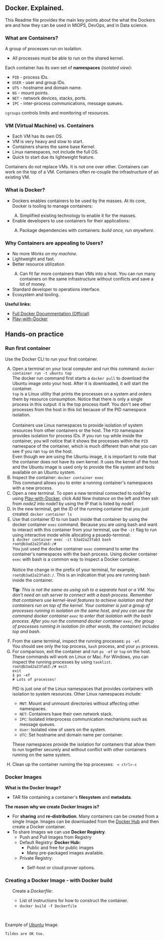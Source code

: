 ## Docker. Explained.

This Readme file provides the main key points about the what the Dockers are and how they can be used in MlOPS, DevOps, and in Data science.

### What are Containers?
<p>A group of processes run on isolation.
<ul type="square">
  <li>All processes must be able to run on the shared kernel.</li>
</ul></p>

<p>Each container has its own set of <b>namespaces</b> (<i>isolated view</i>):
<ul type="square">
  <li><code>PID</code> - process IDs.</li>
  <li><code>USER</code> - user and group IDs.</li>
  <li><code>UTS</code> - hostname and domain name.</li>
  <li><code>NS</code> - mount points.</li>
  <li><code>NET</code> - network devices, stacks, ports.</li>
  <li><code>IPC</code> - inter-process communications, message queues.</li>
</ul>
<code>cgroups</code> controls limits and monitoring of resources.
</p>

### VM (Virtual Machine) vs. Containers
<p>
<ul type="square">
  <li>Each VM has its own OS.</li>
  <li>VM is very heavy and slow to start.</li>
  <li>Containers shares the same base Kernel.</li>
  <li>Linux namespaces, not include the full OS.</li>
  <li>Quick to start due its lightweight feature.</li>
</ul>
Containers do not replace VMs. It is not one over other. Containers can work on the top of a VM. Containers often re-couple the infrastructure of an existing VM.
</p>

### What is Docker?
<ul type="square">
<li>Dockers enables containers to be used by the masses. At its core, Docker is tooling to manage containers:</li>
<ol type="A">
  <li>Simplified existing technology to enable it for the masses.</li>
</ol>
  <li>Enable developers to use containers for their applications:</li>
<ol type="A">
  <li>Package dependencies with containers: <i>build once, run anywhere.</i></li></ol>
</ul>

### Why Containers are appealing to Users?
<ul type="square">
  <li>No more <i>Works on my machine.</i></li>
  <li>Lightweight and fast.</li>
  <li>Better resource utilization</li>
  <ol type="A">
    <li>Can fit far more containers than VMs into a host. You can run many containers on the same infrastructure without conflicts and save a lot of money.</li>
  </ol>
  <li>Standard developer to operations interface.</li>
  <li>Ecosystem and tooling.</li>
</ul>

<p>
  <b>Useful links:</b>
  <ul type="square">
    <li><a href="https://docs.docker.com/">Full Docker Docummentation (Official)</a></li>
    <li><a href="http://play-with-docker.com/">Play-with-Docker</a></li>
</ul>
</p>

## Hands-on practice
### Run first container

<p>Use the Docker CLI to run your first container.</p>
<ol type="A">
  <li>Open a terminal on your local computer and run this command: <code>docker container run -t ubuntu top</code><br>The docker run command first starts a <code>docker pull</code> to download the Ubuntu image onto your host. After it is downloaded, it will start the container.</br><code>top</code> is a Linux utility that prints the processes on a system and orders them by resource consumption. Notice that there is only a single process in this output: it is the top process itself. You don't see other processes from the host in this list because of the PID namespace isolation.</li><br>Containers use Linux namespaces to provide isolation of system resources from other containers or the host. The <code>PID</code> namespace provides isolation for process IDs. If you run <code>top</code> while inside the container, you will notice that it shows the processes within the <code>PID</code> namespace of the container, which is much different than what you can see if you ran <code>top</code> on the host.<br>Even though we are using the Ubuntu image, it is important to note that the container does not have its own kernel. It uses the kernel of the host and the Ubuntu image is used only to provide the file system and tools available on an Ubuntu system.</li>
  <li>Inspect the container: <code>docker container exec</code><br>This command allows you to enter a running container's namespaces with a new process.</li>
  <li>Open a new terminal. To open a new terminal connected to <i>node1</i> by using <a href="http://play-with-docker.com/">Play-with-Docker</a>, click <i>Add New Instance</i> on the left and then ssh from <i>node2</i> into <i>node1</i> by using the IP that is listed by <i>node1</i>.</li>
  <li>In the new terminal, get the ID of the running container that you just created: <code>docker container ls </code></li>
  <li>Use that container ID to run bash inside that container by using the docker container <code>exec</code> command. Because you are using bash and want to interact with this container from your terminal, use the <code>-it</code> flag to run using interactive mode while allocating a psuedo-terminal:<br><code>$ docker container exec -it b3ad2a23fab3 bash </code><br><code>root@b3ad2a23fab3:/#</code><br>You just used the docker container <code>exec</code> command to enter the container's namespaces with the bash process. Using docker container <code>exec</code> with bash is a common way to inspect a Docker container.</br><br>Notice the change in the prefix of your terminal, for example,  <code>root@b3ad2a23fab3:/</code>. This is an indication that you are running bash inside the container.
  <p><b>Tip</b>: <i>This is not the same as using ssh to a separate host or a VM. You don't need an ssh server to connect with a bash process. Remember that containers use kernel-level features to achieve isolation and that containers run on top of the kernel. Your container is just a group of processes running in isolation on the same host, and you can use the command docker container <code>exec</code> to enter that isolation with the bash process. After you run the command docker container <code>exec</code>, the group of processes running in isolation (in other words, the container) includes top and bash.</i></p>
  </li>
  <li>From the same terminal, inspect the running processes: <code>ps -ef</code>.<br>You should see only the top process, <code>bash</code> process, and your <code>ps</code> process.</li>
  <li>For comparison, exit the container and run <code>ps -ef</code> or <code>top</code> on the host. These commands will work on Linux or Mac. For Windows, you can inspect the running processes by using <code>tasklist</code>.<br>
<code>root@b3ad2a23fab3:/# exit</code><br>
  <code>exit</code><br>
  <code>$ ps -ef</code><br>
  <code># Lots of processes!</code><br>
  <p>PID is just one of the Linux namespaces that provides containers with isolation to system resources. Other Linux namespaces include:
  <ul>
    <li><code>MNT</code>: Mount and unmount directories without affecting other namespaces.</li>
    <li><code>NET</code>: Containers have their own network stack.</li>
    <li><code>IPC</code>: Isolated interprocess communication mechanisms such as message queues.</li>
    <li><code>User</code>: Isolated view of users on the system.</li>
    <li><code>UTC</code>: Set hostname and domain name per container.</li>
  </ul>
  </p>
  <p>
These namespaces provide the isolation for containers that allow them to run together securely and without conflict with other containers running on the same system.
</p>
</li>
<li>Clean up the container running the top processes:
  <code> < ctrl>-c</code></li>
</ol>

### Docker Images
<p><b>What is the Docker Image?</b><ul type='square'><li>TAR file containing a container's <b>filesystem</b> and <b>metadata</b>.</li></ul></p>
<p><b>The reason why we create Docker Images is?</b><ul type='square'><li>For <b>sharing</b> and <b>re-distribution</b>. Many containers can be created from a single Image. Images can be downloaded from the <a href="https://hub.docker.com/">Docker Hub</a> and then create a Docker container.</li>
  <li>To share Images we can use <b>Docker Registry</b>.<ul><li>Push and Pull Images from Registry</li><li>Default Registry: <b>Docker Hub:</b><ul><li>Public and free for public images</li><li>Many pre-packaged images available.</li></ul><li>Private Registry:</li><ul><li>Self-host or cloud prover options.</li></ul></li></ul></li></ul></p>
  
### Creating a Docker Image - with Docker build
<p>
<ol type="A">Create a <i>Dockerfile</i>:
  <ul>
    <li>List of instructions for how to construct the container.</li>
    <li><code>docker build -f Dockerfile</code></li>
  </ul>
</ol>
<br>
</p>
Example of <u>Ubuntu</u> Image.

~~~
Tildes are OK too.
~~~
